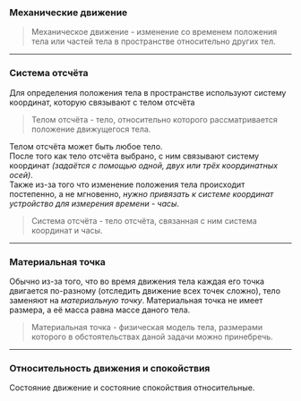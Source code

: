 ### Механические движение

> Механическое движение - изменение со временем положения тела или частей тела в пространстве относительно других тел.

---

### Система отсчёта

Для определения положения тела в пространстве используют систему координат, которую связывают с телом отсчёта

> Телом отсчёта - тело, относительно которого рассматривается положение движущегося тела.

Телом отсчёта может быть любое тело.\
После того как тело отсчёта выбрано, с ним связывают систему координат *(задаётся с помощью одной, двух или трёх координатных осей)*.\
Также из-за того что изменение положения тела происходит постепенно, а не мгновенно, *нужно привязать к системе координат устройство для измерения времени - часы*.

> Система отсчёта - тело отсчёта, связанная с ним система координат и часы.

---

### Материальная точка

Обычно из-за того, что во время движения тела каждая его точка двигается по-разному (отследить движение всех точек сложно), тело заменяют на *материальную точку*. Материальная точка не имеет размера, а её масса равна массе даного тела.

> Материальная точка - физическая модель тела, размерами которого в обстоятельствах даной задачи можно принебречь.

---

### Относительность движения и спокойствия

Состояние движение и состояние спокойствия относительные.